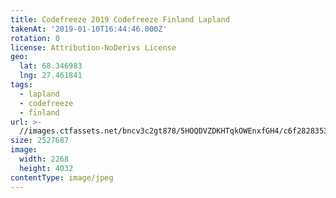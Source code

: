 ```yaml
---
title: Codefreeze 2019 Codefreeze Finland Lapland
takenAt: '2019-01-10T16:44:46.000Z'
rotation: 0
license: Attribution-NoDerivs License
geo:
  lat: 68.346983
  lng: 27.461841
tags:
  - lapland
  - codefreeze
  - finland
url: >-
  //images.ctfassets.net/bncv3c2gt878/5HOQDVZDKHTqkOWEnxfGH4/c6f282835322b66dc853ebe1e36eed83/codefreeze-2019-codefreeze-finland-lapland_39773150663_o
size: 2527687
image:
  width: 2268
  height: 4032
contentType: image/jpeg
---
```


